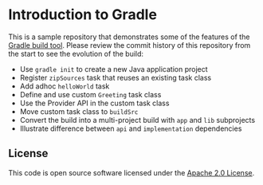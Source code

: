 # Introduction to Gradle

This is a sample repository that demonstrates some of the features of the [Gradle build tool](https://gradle.org).
Please review the commit history of this repository from the start to see the evolution of the build:

- Use `gradle init` to create a new Java application project
- Register `zipSources` task that reuses an existing task class
- Add adhoc `helloWorld` task
- Define and use custom `Greeting` task class
- Use the Provider API in the custom task class
- Move custom task class to `buildSrc`
- Convert the build into a multi-project build with `app` and `lib` subprojects
- Illustrate difference between `api` and `implementation` dependencies

## License

This code is open source software licensed under the [Apache 2.0 License](LICENSE.txt).
